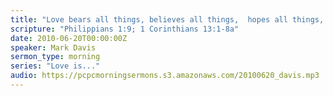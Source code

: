 ```yaml
---
title: "Love bears all things, believes all things,  hopes all things, endures all things."
scripture: "Philippians 1:9; 1 Corinthians 13:1-8a"
date: 2010-06-20T00:00:00Z
speaker: Mark Davis
sermon_type: morning
series: "Love is..."
audio: https://pcpcmorningsermons.s3.amazonaws.com/20100620_davis.mp3 
---
```



